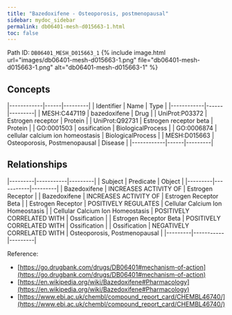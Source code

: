 ```yaml
---
title: "Bazedoxifene - Osteoporosis, postmenopausal"
sidebar: mydoc_sidebar
permalink: db06401-mesh-d015663-1.html
toc: false 
---
```



Path ID: `DB06401_MESH_D015663_1`
{% include image.html url="images/db06401-mesh-d015663-1.png" file="db06401-mesh-d015663-1.png" alt="db06401-mesh-d015663-1" %}

## Concepts

|------------|------|---------|
| Identifier | Name | Type    |
|------------|------|---------|
| MESH:C447119 | bazedoxifene | Drug |
| UniProt:P03372 | Estrogen receptor | Protein |
| UniProt:Q92731 | Estrogen receptor beta | Protein |
| GO:0001503 | ossification | BiologicalProcess |
| GO:0006874 | cellular calcium ion homeostasis | BiologicalProcess |
| MESH:D015663 | Osteoporosis, Postmenopausal | Disease |
|------------|------|---------|

## Relationships

|---------|-----------|---------|
| Subject | Predicate | Object  |
|---------|-----------|---------|
| Bazedoxifene | INCREASES ACTIVITY OF | Estrogen Receptor |
| Bazedoxifene | INCREASES ACTIVITY OF | Estrogen Receptor Beta |
| Estrogen Receptor | POSITIVELY REGULATES | Cellular Calcium Ion Homeostasis |
| Cellular Calcium Ion Homeostasis | POSITIVELY CORRELATED WITH | Ossification |
| Estrogen Receptor Beta | POSITIVELY CORRELATED WITH | Ossification |
| Ossification | NEGATIVELY CORRELATED WITH | Osteoporosis, Postmenopausal |
|---------|-----------|---------|

Reference: 
  - [https://go.drugbank.com/drugs/DB06401#mechanism-of-action](https://go.drugbank.com/drugs/DB06401#mechanism-of-action)
  - [https://en.wikipedia.org/wiki/Bazedoxifene#Pharmacology](https://en.wikipedia.org/wiki/Bazedoxifene#Pharmacology)
  - [https://www.ebi.ac.uk/chembl/compound_report_card/CHEMBL46740/](https://www.ebi.ac.uk/chembl/compound_report_card/CHEMBL46740/)
